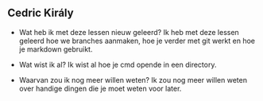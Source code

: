 ## Cedric Király

* Wat heb ik met deze lessen nieuw geleerd?
Ik heb met deze lessen geleerd hoe we branches aanmaken, hoe je verder met git werkt en hoe je markdown gebruikt.

* Wat wist ik al?
Ik wist al hoe je cmd opende in een directory.

* Waarvan zou ik nog meer willen weten?
Ik zou nog meer willen weten over handige dingen die je moet weten voor later.





